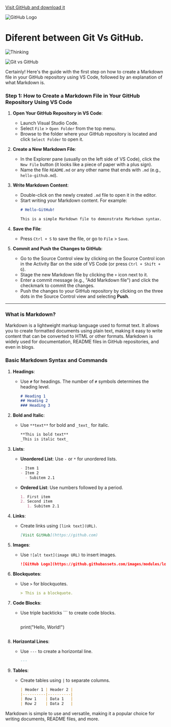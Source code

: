 [Visit GitHub and download it](https://desktop.github.com/download/)

![GitHub Logo](https://tse4.mm.bing.net/th?id=OIP.wDrGygU4WDK9CpssMpJaswHaHa&pid=Api&P=0&h=220)
 
 # Diferent between Git Vs GitHub.
 ![Thinking](https://www.fool.ca/wp-content/uploads/2019/10/confused-man-question-wondering-thinking-1.jpg)

![Git vs GitHub](https://andersenlab.org/dry-guide/2021-12-01/img/git_v_github.png)

Certainly! Here's the guide with the first step on how to create a Markdown file in your GitHub repository using VS Code, followed by an explanation of what Markdown is.

### Step 1: How to Create a Markdown File in Your GitHub Repository Using VS Code

1. **Open Your GitHub Repository in VS Code**:
   - Launch Visual Studio Code.
   - Select `File` > `Open Folder` from the top menu.
   - Browse to the folder where your GitHub repository is located and click `Select Folder` to open it.

2. **Create a New Markdown File**:
   - In the Explorer pane (usually on the left side of VS Code), click the `New File` button (it looks like a piece of paper with a plus sign).
   - Name the file `README.md` or any other name that ends with `.md` (e.g., `hello-github.md`).

3. **Write Markdown Content**:
   - Double-click on the newly created `.md` file to open it in the editor.
   - Start writing your Markdown content. For example:
     ```markdown
     # Hello-GitHub!

     This is a simple Markdown file to demonstrate Markdown syntax.
     ```

4. **Save the File**:
   - Press `Ctrl + S` to save the file, or go to `File` > `Save`.

5. **Commit and Push the Changes to GitHub**:
   - Go to the Source Control view by clicking on the Source Control icon in the Activity Bar on the side of VS Code (or press `Ctrl + Shift + G`).
   - Stage the new Markdown file by clicking the `+` icon next to it.
   - Enter a commit message (e.g., "Add Markdown file") and click the checkmark to commit the changes.
   - Push the changes to your GitHub repository by clicking on the three dots in the Source Control view and selecting **Push**.

---

### What is Markdown?

Markdown is a lightweight markup language used to format text. It allows you to create formatted documents using plain text, making it easy to write content that can be converted to HTML or other formats. Markdown is widely used for documentation, README files in GitHub repositories, and even in blogs.

### Basic Markdown Syntax and Commands

1. **Headings**:
   - Use `#` for headings. The number of `#` symbols determines the heading level.
     ```markdown
     # Heading 1
     ## Heading 2
     ### Heading 3
     ```

2. **Bold and Italic**:
   - Use `**text**` for bold and `_text_` for italic.
     ```markdown
     **This is bold text**
     _This is italic text_
     ```

3. **Lists**:
   - **Unordered List**: Use `-` or `*` for unordered lists.
     ```markdown
     - Item 1
     - Item 2
       - Subitem 2.1
     ```
   - **Ordered List**: Use numbers followed by a period.
     ```markdown
     1. First item
     2. Second item
        1. Subitem 2.1
     ```

4. **Links**:
   - Create links using `[link text](URL)`.
     ```markdown
     [Visit GitHub](https://github.com)
     ```

5. **Images**:
   - Use `![alt text](image URL)` to insert images.
     ```markdown
     ![GitHub Logo](https://github.githubassets.com/images/modules/logos_page/GitHub-Mark.png)
     ```

6. **Blockquotes**:
   - Use `>` for blockquotes.
     ```markdown
     > This is a blockquote.
     ```

7. **Code Blocks**:
   - Use triple backticks ``` to create code blocks.
     ```markdown
     ```
     print("Hello, World!")
     ```
     ```

8. **Horizontal Lines**:
   - Use `---` to create a horizontal line.
     ```markdown
     ---
     ```

9. **Tables**:
   - Create tables using `|` to separate columns.
     ```markdown
     | Header 1 | Header 2 |
     |----------|----------|
     | Row 1    | Data 1   |
     | Row 2    | Data 2   |
     ```

Markdown is simple to use and versatile, making it a popular choice for writing documents, README files, and more.
